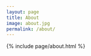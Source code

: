 ```yaml
---
layout: page
title: About
image: about.jpg
permalink: /about/
---
```


{% include page/about.html %}